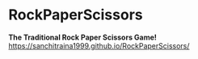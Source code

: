 # RockPaperScissors
__The Traditional Rock Paper Scissors Game!__
https://sanchitraina1999.github.io/RockPaperScissors/
